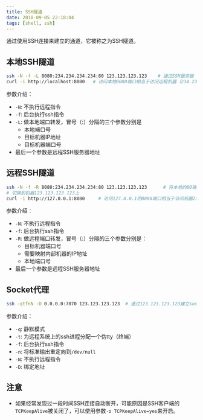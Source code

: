 ```yaml
---
title: SSH隧道
date: 2018-09-05 22:18:04
tags: [shell, ssh]
---
```


通过使用SSH连接来建立的通道，它被称之为SSH隧道。

## 本地SSH隧道

```bash
ssh -N -f -L 8080:234.234.234.234:80 123.123.123.123    # 通过SSH服务器（123.123.123.123）将远程机器（234.234.234.234）的80端口映射到本地8080端口
curl -i http://localhost:8080   # 访问本地8080端口相当于访问远程机器（234.234.234.234）的80端口
```

参数介绍：

* `-N`: 不执行远程指令
* `-f`: 后台执行ssh指令
* `-L`: 做本地端口转发，冒号（:）分隔的三个参数分别是
    - 本地端口号
    - 目标机器IP地址
    - 目标机器端口号
* 最后一个参数是远程SSH服务器地址

## 远程SSH隧道

```bash
ssh -N -f -R 8080:234.234.234.234:80 123.123.123.123      # 将本地的80端口映射到远程服务器（123.123.123.123）的8080端口
# 切换到机器123.123.123.123上
curl -i http://127.0.0.1:8080     # 访问127.0.0.1的8080端口相当于访问机器234.234.234.234的80端口
```

参数介绍：

* `-N`: 不执行远程指令
* `-f`: 后台执行ssh指令
* `-R`: 做远程端口转发，冒号（:）分隔的三个参数分别是：
    - 目标机器端口号
    - 需要映射内部机器的IP地址
    - 本地端口号
* 最后一个参数是远程SSH服务器地址

## Socket代理

```bash
ssh -qtfnN -D 0.0.0.0:7070 123.123.123.123  # 通过123.123.123.123建立socket代理，并绑定到0.0.0.0的7070端口上
```

参数介绍：

* `-q`: 静默模式
* `-t`: 为远程系统上的ssh进程分配一个伪tty（终端）
* `-f`: 后台执行ssh指令
* `-n`: 将标准输出重定向到`/dev/null`
* `-N`: 不执行远程指令
* `-D`: 绑定地址

## 注意

* 如果经常发现过一段时间SSH连接自动断开，可能原因是SSH客户端的`TCPKeepAlive`被关闭了，可以使用参数`-o TCPKeepAlive=yes`来开启。
